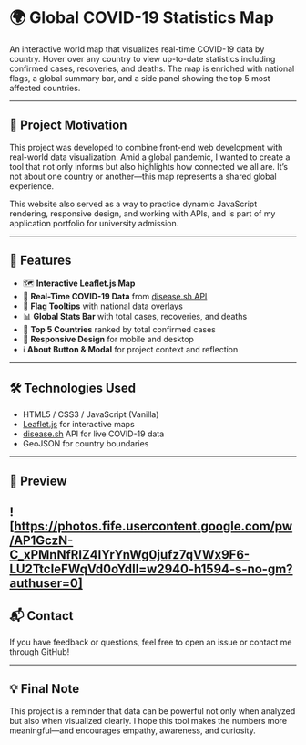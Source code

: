 # 🌍 Global COVID-19 Statistics Map

An interactive world map that visualizes real-time COVID-19 data by country. Hover over any country to view up-to-date statistics including confirmed cases, recoveries, and deaths. The map is enriched with national flags, a global summary bar, and a side panel showing the top 5 most affected countries.

---

## 📌 Project Motivation

This project was developed to combine front-end web development with real-world data visualization. Amid a global pandemic, I wanted to create a tool that not only informs but also highlights how connected we all are. It’s not about one country or another—this map represents a shared global experience.

This website also served as a way to practice dynamic JavaScript rendering, responsive design, and working with APIs, and is part of my application portfolio for university admission.

---

## 🔧 Features

- 🗺️ **Interactive Leaflet.js Map**
- 📡 **Real-Time COVID-19 Data** from [disease.sh API](https://disease.sh/)
- 🚩 **Flag Tooltips** with national data overlays
- 📊 **Global Stats Bar** with total cases, recoveries, and deaths
- 🥇 **Top 5 Countries** ranked by total confirmed cases
- 📱 **Responsive Design** for mobile and desktop
- ℹ️ **About Button & Modal** for project context and reflection

---

## 🛠 Technologies Used

- HTML5 / CSS3 / JavaScript (Vanilla)
- [Leaflet.js](https://leafletjs.com/) for interactive maps
- [disease.sh](https://disease.sh/) API for live COVID-19 data
- GeoJSON for country boundaries

---

## 📸 Preview

![https://photos.fife.usercontent.google.com/pw/AP1GczN-C_xPMnNfRIZ4IYrYnWg0jufz7qVWx9F6-LU2TtcleFWqVd0oYdIl=w2940-h1594-s-no-gm?authuser=0]
---

## 📬 Contact

If you have feedback or questions, feel free to open an issue or contact me through GitHub!

---

## 💡 Final Note

This project is a reminder that data can be powerful not only when analyzed but also when visualized clearly. I hope this tool makes the numbers more meaningful—and encourages empathy, awareness, and curiosity.



